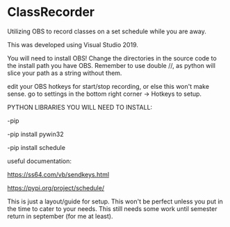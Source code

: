 # ClassRecorder
Utilizing OBS to record classes on a set schedule while you are away.

This was developed using Visual Studio 2019.

You will need to install OBS! Change the directories in the source code
to the install path you have OBS. Remember to use double //, as python will slice
your path as a string without them.

edit your OBS hotkeys for start/stop recording, or else this won't make sense.
go to settings in the bottom right corner -> Hotkeys to setup.

PYTHON LIBRARIES YOU WILL NEED TO INSTALL:

-pip

-pip install pywin32

-pip install schedule

useful documentation:

https://ss64.com/vb/sendkeys.html

https://pypi.org/project/schedule/

This is just a layout/guide for setup. This won't be perfect unless
you put in the time to cater to your needs. This still needs some
work until semester return in september (for me at least).
